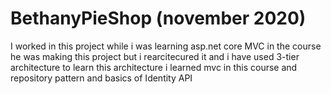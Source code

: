 # BethanyPieShop (november 2020)
I worked in this project while i was learning asp.net core MVC 
in the course he was making this project but i rearcitecured it and i have used   3-tier architecture to learn this architecture 
i learned mvc in this course and repository pattern and basics of Identity API
